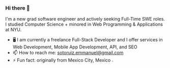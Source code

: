 ### Hi there 👋

I'm a new grad software engineer and actively seeking Full-Time SWE roles. I studied Computer Science + minored in Web Programming & Applications at NYU.

- 🖥️ I am currently a freelance Full-Stack Developer and I offer services in Web Development, Mobile App Development, API, and SEO
- 📫 How to reach me: sotoruiz.emmanuel@gmail.com
- ⚡ Fun fact: originally from Mexico City, Mexico <img width="3%" src="https://raw.githubusercontent.com/csmoore/country-flag-icons/master/country-flags-4x3-png/mx.png" />
